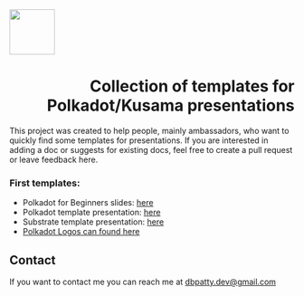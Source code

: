 <img src="https://anamix.top/logo/logo-polkadot.svg" height="80px" />
<h1 align="right"> Collection of templates for Polkadot/Kusama presentations </h1>
<p align="left">This project was created to help people, mainly ambassadors, who want to quickly find some templates for presentations.
If you are interested in adding a doc or suggests for existing docs, feel free to create a pull request or leave feedback here.
</p>
<h3 align="left"> First templates: </h3>

* Polkadot for Beginners slides: [here](https://docs.google.com/presentation/d/1tqe4b2oXW7RzXEZ4yOQfSCP-mVUFYz5R-OHS7AyxYc0/edit?usp=sharing)
* Polkadot template presentation: [here](https://docs.google.com/presentation/d/1vfP4QGljxBDbu8-VXQm8wBdDnNZon4VW2vBa_mKhA7I/edit#slide=id.g84497e2749_0_72)
* Substrate template presentation: [here](https://docs.google.com/presentation/d/1dhaoLb5V2K_vDe4EJlUcKwePD1nMktr57fOdSo8bHns/edit#slide=id.g45ee0ba2ab_3_12)
* [Polkadot Logos can found here](https://polkadot.network/brand)
 
 
 
 
 
 ## Contact

If you want to contact me you can reach me at <dbpatty.dev@gmail.com> 
